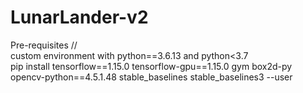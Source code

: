 # LunarLander-v2

Pre-requisites //<br/>
custom environment with python==3.6.13 and python<3.7 <br/>
pip install tensorflow==1.15.0 tensorflow-gpu==1.15.0 gym box2d-py opencv-python==4.5.1.48 stable_baselines stable_baselines3 --user

